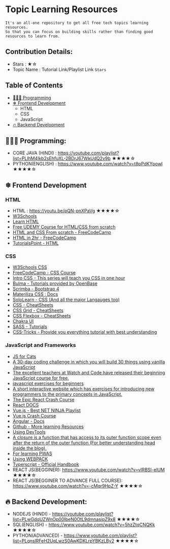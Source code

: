 # Topic Learning Resources
    It's an all-one repository to get all free tech topics learning resources.
    So that you can focus on building skills rather than finding good resources to learn from.
 


## Contribution Details:

- Stars : ★☆
- Topic Name : Tutorial Link/Playlist Link `Stars`


## Table of Contents

- [👩🏻‍💻 Programming](#programming)
- [❄ Frontend Development](#frontend-development)
  - HTML
  - CSS
  - JavaScript
- [🔥 Backend Development](#backend-development)


## 👩🏻‍💻 Programming: 
- CORE JAVA (HINDI) : https://youtube.com/playlist?list=PLlhM4lkb2sEhfuXL-2BDrJ67WkUdQ2v9b ★★★★☆
- PYTHON(ENGLISH) : https://www.youtube.com/watch?v=t8pPdKYpowI  ★★★★☆

## ❄ Frontend Development

### HTML

- HTML : https://youtu.be/pQN-pnXPaVg ★★★★☆
- <a href="https://www.w3schools.com/" target="_blank">W3Schools</a>   
- <a href="https://www.learn-html.org/" target="_blank">Learn HTML</a>  
- <a href="https://www.udemy.com/course/web-development-learn-by-doing-html5-css3-from-scratch-introductory/?LSNPUBID=JVFxdTr9V80&ranEAID=JVFxdTr9V80&ranMID=39197&ranSiteID=JVFxdTr9V80-.kQm3jmcBuCh.MiOQl7t4Q&utm_medium=udemyads&utm_source=aff-campaign" target="_blank">Free UDEMY Course for HTML/CSS from scratch</a>  
- <a href="https://www.youtube.com/watch?v=mU6anWqZJcc" target="_blank">HTML and CSS From scratch - FreeCodeCamp</a>  
- <a href="https://www.youtube.com/watch?v=pQN-pnXPaVg" target="_blank">HTML in 2hr - FreeCodeCamp</a>  
- <a href="http://www.tutorialspoint.com/html/html_tutorial.pdf" target="_blank">TutorialsPoint - HTML</a>


### CSS
- <a href="https://www.w3schools.com/css/" target="_blank">W3Schools CSS</a>  
- <a href="https://www.freecodecamp.org/" target="_blank">FreeCodeCamp - CSS Course</a>  
- <a href="https://scrimba.com/learn/introtocss" target="_blank">Intro CSS - This series will teach you CSS in one hour</a>  
- <a href="https://openbase.io/js/bulma/tutorials" target="_blank">Bulma - Tutorials provided by OpenBase</a>  
- <a href="https://scrimba.com/learn/bootstrap4" target="_blank">Scrimba - Bootstrap 4</a>  
- <a href="https://materializecss.com/" target="_blank">Materiliza CSS : Docs</a>  
- <a href="https://www.sololearn.com/" target="_blank">SoloLearn - CSS (And all the major Langauges too)</a>  
- <a href="http://overapi.com/css" target="_blank">CSS - CheatSheets</a>  
- <a href="http://grid.malven.co/" target="_blank">CSS Grid - CheatSheets</a>  
- <a href="https://darekkay.com/dev/flexbox-cheatsheet.html" target="_blank">CSS Flexbox - CheatSheets</a>  
- <a href="https://chakra-ui.com/getting-started" target="_blank">Chakra UI</a>  
- <a href="https://www.w3schools.com/sass/">SASS - Tutorials</a>  
- <a href="https://css-tricks.com/">CSS-Tricks - Provide you everything tutorial with best understanding</a>

### JavaScript and Frameworks


- <a href="http://jsforcats.com/" target="_blank">JS for Cats</a>  
- <a href="https://javascript30.com/" target="_blank">A 30-day coding challenge in which you will build 30 things using vanilla JavaScript</a>  
- <a href="https://watchandcode.com/p/practical-javascript" target="_blank">The excellent teachers at Watch and Code have released their beginning JavaScript course for free. </a>  
- <a href="http://www.asmarterwaytolearn.com/js/index-of-exercises.html" target="_blank"> javascript exercises for beginners</a>  
- <a href="https://www.learn-js.org/" target="_blank">A short interactive website which has exercises for introducing new programmers to the primary concepts in JavaScript.</a>  
- <a href="https://www.youtube.com/watch?v=A71aqufiNtQ" target="_blank">The Epic React Crash Course</a>  
- <a href="https://reactjs.org/docs/hello-world.html" target="_blank">React DOCS</a>  
- <a href="https://www.youtube.com/playlist?list=PL4cUxeGkcC9gQcYgjhBoeQH7wiAyZNrYa" target="_blank">Vue.js - Best NET NINJA Playlist</a>  
- <a href="https://www.youtube.com/watch?v=Wy9q22isx3U" target="_blank">Vue.js Crash Course</a>  
- <a href="https://angular.io/" target="_blank">Angular - Docs </a>  
- <a href="https://github.com/avatsaev/angular-learning-resources" target="_blank">Github - More learning Resources</a>  
- <a href="https://developer.mozilla.org/en-US/docs/Learn/Common_questions/What_are_browser_developer_tools" target="_blank">Using DevTools</a>  
- <a href="https://medium.com/@prashantramnyc/javascript-closures-simplified-d0d23fa06ba4" target="_blank">A closure is a function that has access to its outer function scope even after the return of the outer function (For better understanding head inside the blog).</a>  
- <a href="https://developers.google.com/web/progressive-web-apps/" target="_blank">For learning PWAS</a>  
- <a href="https://webpack.js.org/" target="_blank">Using WEBPACK</a>  
- <a href="https://www.typescriptlang.org/docs/handbook/basic-types.html" target="_blank">Typerscript - Official Handbook</a>
- REACT JS(BEGGINER): https://www.youtube.com/watch?v=vIRBSI-elUM ★★★★☆
- REACT JS(BEGGINER TO ADVANCE FULL COURSE): https://www.youtube.com/watch?v=-cMqr9HpZ-Y ★★★★☆

## 🔥 Backend Development:
- NODEJS (HINDI) - https://youtube.com/playlist?list=PLwGdqUZWnOp00IbeN0OtL9dmnasipZ9x8 ★★★★☆
- SQL(ENGLISH) - https://www.youtube.com/watch?v=5hzZtqCNQKk  ★★★★☆
- PYTHON(ADVANCED) - https://www.youtube.com/playlist?list=PLqnslRFeH2UqLwzS0AwKDKLrpYBKzLBy2  ★★★★☆

